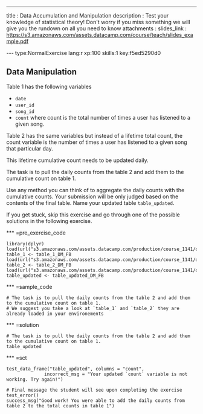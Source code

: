 ---
title       : Data Accumulation and Manipulation
description : Test your knowledge of statistical theory! Don't worry if you miss something we will give you the rundown on all you need to know
attachments :
  slides_link : https://s3.amazonaws.com/assets.datacamp.com/course/teach/slides_example.pdf

--- type:NormalExercise lang:r xp:100 skills:1 key:f5ed5290d0
## Data Manipulation

Table 1 has the following variables
- `date`
- `user_id`
- `song_id`
- `count`
where count is the total number of times a user has listened to a given song.

Table 2 has the same variables but instead of a lifetime total count, the count variable is the number of times a user has listened to a given song that particular day.

This lifetime cumulative count needs to be updated daily.

The task is to pull the daily counts from the table 2 and add them to the cumulative count on table 1. 

Use any method you can think of to aggregate the daily counts with the cumulative counts. Your submission will be only judged based on the contents of the final table. Name your updated table `table_updated`.

If you get stuck, skip this exercise and go through one of the possible solutions in the following exercise. 

*** =pre_exercise_code
```{r}
library(dplyr)
load(url("s3.amazonaws.com/assets.datacamp.com/production/course_1141/datasets/table_1_DM_FB.RData"))
table_1 <- table_1_DM_FB
load(url("s3.amazonaws.com/assets.datacamp.com/production/course_1141/datasets/table_2_DM_FB.RData"))
table_2 <- table_2_DM_FB
load(url("s3.amazonaws.com/assets.datacamp.com/production/course_1141/datasets/table_updated_DM_FB.RData"))
table_updated <- table_updated_DM_FB

```
*** =sample_code
```{r}
# The task is to pull the daily counts from the table 2 and add them to the cumulative count on table 1. 
# We suggest you take a look at `table_1` and `table_2` they are already loaded in your environements

```
*** =solution
```{r}
# The task is to pull the daily counts from the table 2 and add them to the cumulative count on table 1. 
table_updated
```
*** =sct
```{r}
test_data_frame("table_updated", columns = "count",
              incorrect_msg = "Your updated `count` variable is not working. Try again!")

# Final message the student will see upon completing the exercise
test_error()
success_msg("Good work! You were able to add the daily counts from table 2 to the total counts in table 1")
```
